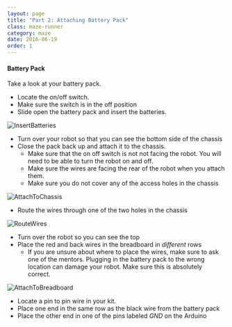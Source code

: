 ```yaml
---
layout: page
title: "Part 2: Attaching Battery Pack"
class: maze-runner
category: maze
date: 2016-06-19
order: 1
---
```


#### Battery Pack

Take a look at your battery pack.
* Locate the on/off switch.
* Make sure the switch is in the off position
* Slide open the battery pack and insert the batteries.

![InsertBatteries]({{site.baseurl}}/assets/mazerunner/batterypack_batteries.jpg)

* Turn over your robot so that you can see the bottom side of the chassis
* Close the pack back up and attach it to the chassis. 
    * Make sure that the on off switch is not not facing the robot. You will need to be able to turn the robot on and off.
    * Make sure the wires are facing the rear of the robot when you attach them.
    * Make sure you do not cover any of the access holes in the chassis

![AttachToChassis]({{site.baseurl}}/assets/mazerunner/batterypack_chassis.jpg)

* Route the wires through one of the two holes in the chassis

![RouteWires]({{site.baseurl}}/assets/mazerunner/batterypack_routewires.jpg)

* Turn over the robot so you can see the top
* Place the red and back wires in the breadboard in *different* rows
    * If you are unsure about where to place the wires, make sure to ask one of the mentors. Plugging in the battery pack to the wrong location can damage your robot. Make sure this is absolutely correct.

![AttachToBreadboard]({{site.baseurl}}/assets/mazerunner/batterypack_breadboard.jpg)

* Locate a pin to pin wire in your kit.
* Place one end in the same row as the black wire from the battery pack
* Place the other end in one of the pins labeled *GND* on the Arduino
